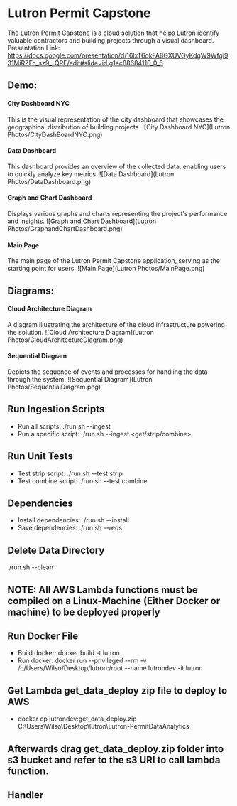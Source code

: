 # Lutron Permit Capstone
The Lutron Permit Capstone is a cloud solution that helps Lutron identify valuable contractors and building projects through a visual dashboard.
Presentation Link: https://docs.google.com/presentation/d/16lxT6okFA8GXUVGyKdgW9Wfgi931MiRZFc_sz9_-QRE/edit#slide=id.g1ec88684110_0_6
## Demo:
#### City Dashboard NYC
This is the visual representation of the city dashboard that showcases the geographical distribution of building projects.
![City Dashboard NYC](Lutron Photos/CityDashBoardNYC.png)

#### Data Dashboard
This dashboard provides an overview of the collected data, enabling users to quickly analyze key metrics.
![Data Dashboard](Lutron Photos/DataDashboard.png)

#### Graph and Chart Dashboard
Displays various graphs and charts representing the project's performance and insights.
![Graph and Chart Dashboard](Lutron Photos/GraphandChartDashboard.png)

#### Main Page
The main page of the Lutron Permit Capstone application, serving as the starting point for users.
![Main Page](Lutron Photos/MainPage.png)

## Diagrams:
#### Cloud Architecture Diagram
A diagram illustrating the architecture of the cloud infrastructure powering the solution.
![Cloud Architecture Diagram](Lutron Photos/CloudArchitectureDiagram.png)

#### Sequential Diagram
Depicts the sequence of events and processes for handling the data through the system.
![Sequential Diagram](Lutron Photos/SequentialDiagram.png)

## Run Ingestion Scripts
- Run all scripts: ./run.sh --ingest
- Run a specific script: ./run.sh --ingest <get/strip/combine>

## Run Unit Tests
- Test strip script: ./run.sh --test strip
- Test combine script: ./run.sh --test combine

## Dependencies
- Install dependencies: ./run.sh --install
- Save dependencies: ./run.sh --reqs

## Delete Data Directory
./run.sh --clean

## NOTE: All AWS Lambda functions must be compiled on a Linux-Machine (Either Docker or machine) to be deployed properly ##
## Run Docker File  
- Build docker: docker build -t lutron .
- Run docker: docker run --privileged --rm -v /c/Users/Wilso/Desktop/lutron:/root --name lutrondev -it lutron

## Get Lambda get_data_deploy zip file to deploy to AWS
- docker cp lutrondev:get_data_deploy.zip C:\Users\Wilso\Desktop\lutron\Lutron-PermitDataAnalytics

## Afterwards drag get_data_deploy.zip folder into s3 bucket and refer to the s3 URI to call lambda function.
## Handler
